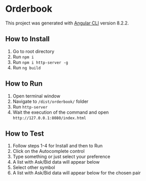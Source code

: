 # Orderbook

This project was generated with [Angular CLI](https://github.com/angular/angular-cli) version 8.2.2.

## How to Install

1. Go to root directory
2. Run `npm i`
3. Run `npm i http-server -g`
4. Run `ng build`

## How to Run
1. Open terminal window
2. Navigate to `/dist/orderbook/` folder
3. Run `http-server`
4. Wait the execution of the command and open `http://127.0.0.1:8080/index.html`


## How to Test
1. Follow steps 1-4 for Install and then to Run
2. Click on the Autocomplete control
3. Type something or just select your preference
4. A list with Ask/Bid data will appear below
5. Select other symbol
6. A list with Ask/Bid data will appear below for the chosen pair
